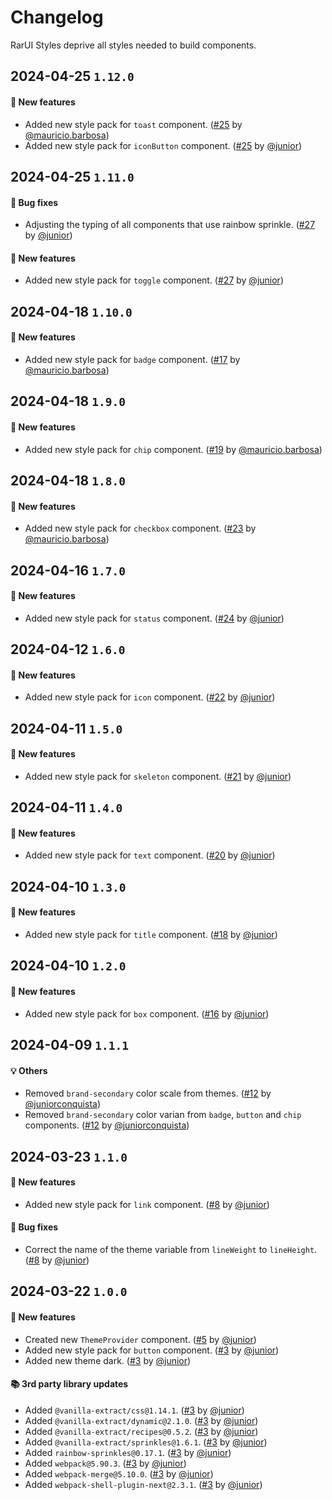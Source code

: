 # Changelog

RarUI Styles deprive all styles needed to build components.

## 2024-04-25 `1.12.0`

#### 🎉 New features

- Added new style pack for `toast` component. ([#25](https://git.rarolabs.com.br/frontend/rarui/-/merge_requests/25) by [@mauricio.barbosa](https://git.rarolabs.com.br/mauricio.barbosa))
- Added new style pack for `iconButton` component. ([#25](https://git.rarolabs.com.br/frontend/rarui/-/merge_requests/25) by [@junior](https://git.rarolabs.com.br/junior))

## 2024-04-25 `1.11.0`

#### 🐛 Bug fixes

- Adjusting the typing of all components that use rainbow sprinkle. ([#27](https://git.rarolabs.com.br/frontend/rarui/-/merge_requests/27) by [@junior](https://git.rarolabs.com.br/junior))

#### 🎉 New features

- Added new style pack for `toggle` component. ([#27](https://git.rarolabs.com.br/frontend/rarui/-/merge_requests/27) by [@junior](https://git.rarolabs.com.br/junior))

## 2024-04-18 `1.10.0`

#### 🎉 New features

- Added new style pack for `badge` component. ([#17](https://git.rarolabs.com.br/frontend/rarui/-/merge_requests/17) by [@mauricio.barbosa](https://git.rarolabs.com.br/mauricio.barbosa))

## 2024-04-18 `1.9.0`

#### 🎉 New features

- Added new style pack for `chip` component. ([#19](https://git.rarolabs.com.br/frontend/rarui/-/merge_requests/19) by [@mauricio.barbosa](https://git.rarolabs.com.br/mauricio.barbosa))

## 2024-04-18 `1.8.0`

#### 🎉 New features

- Added new style pack for `checkbox` component. ([#23](https://git.rarolabs.com.br/frontend/rarui/-/merge_requests/23) by [@mauricio.barbosa](https://git.rarolabs.com.br/mauricio.barbosa))

## 2024-04-16 `1.7.0`

#### 🎉 New features

- Added new style pack for `status` component. ([#24](https://git.rarolabs.com.br/frontend/rarui/-/merge_requests/24) by [@junior](https://git.rarolabs.com.br/junior))

## 2024-04-12 `1.6.0`

#### 🎉 New features

- Added new style pack for `icon` component. ([#22](https://git.rarolabs.com.br/frontend/rarui/-/merge_requests/22) by [@junior](https://git.rarolabs.com.br/junior))

## 2024-04-11 `1.5.0`

#### 🎉 New features

- Added new style pack for `skeleton` component. ([#21](https://git.rarolabs.com.br/frontend/rarui/-/merge_requests/21) by [@junior](https://git.rarolabs.com.br/junior))

## 2024-04-11 `1.4.0`

#### 🎉 New features

- Added new style pack for `text` component. ([#20](https://git.rarolabs.com.br/frontend/rarui/-/merge_requests/20) by [@junior](https://git.rarolabs.com.br/junior))

## 2024-04-10 `1.3.0`

#### 🎉 New features

- Added new style pack for `title` component. ([#18](https://git.rarolabs.com.br/frontend/rarui/-/merge_requests/18) by [@junior](https://git.rarolabs.com.br/junior))

## 2024-04-10 `1.2.0`

#### 🎉 New features

- Added new style pack for `box` component. ([#16](https://git.rarolabs.com.br/frontend/rarui/-/merge_requests/16) by [@junior](https://git.rarolabs.com.br/junior))

## 2024-04-09 `1.1.1`

#### 💡 Others

- Removed `brand-secondary` color scale from themes. ([#12](https://git.rarolabs.com.br/frontend/rarui/-/merge_requests/12) by [@juniorconquista](https://github.com/juniorconquista))
- Removed `brand-secondary` color varian from `badge`, `button` and `chip` components. ([#12](https://git.rarolabs.com.br/frontend/rarui/-/merge_requests/12) by [@juniorconquista](https://github.com/juniorconquista))

## 2024-03-23 `1.1.0`

#### 🎉 New features

- Added new style pack for `link` component. ([#8](https://git.rarolabs.com.br/frontend/rarui/-/merge_requests/8) by [@junior](https://git.rarolabs.com.br/junior))

#### 🐛 Bug fixes

- Correct the name of the theme variable from `lineWeight` to `lineHeight`. ([#8](https://git.rarolabs.com.br/frontend/rarui/-/merge_requests/8) by [@junior](https://git.rarolabs.com.br/junior))

## 2024-03-22 `1.0.0`

#### 🎉 New features

- Created new `ThemeProvider` component. ([#5](https://git.rarolabs.com.br/frontend/rarui/-/merge_requests/5) by [@junior](https://git.rarolabs.com.br/junior))
- Added new style pack for `button` component. ([#3](https://git.rarolabs.com.br/frontend/rarui/-/merge_requests/3) by [@junior](https://git.rarolabs.com.br/junior))
- Added new theme dark. ([#3](https://git.rarolabs.com.br/frontend/rarui/-/merge_requests/3) by [@junior](https://git.rarolabs.com.br/junior))

#### 📚 3rd party library updates

- Added `@vanilla-extract/css@1.14.1`. ([#3](https://git.rarolabs.com.br/frontend/rarui/-/merge_requests/3) by [@junior](https://git.rarolabs.com.br/junior))
- Added `@vanilla-extract/dynamic@2.1.0`. ([#3](https://git.rarolabs.com.br/frontend/rarui/-/merge_requests/3) by [@junior](https://git.rarolabs.com.br/junior))
- Added `@vanilla-extract/recipes@0.5.2`. ([#3](https://git.rarolabs.com.br/frontend/rarui/-/merge_requests/3) by [@junior](https://git.rarolabs.com.br/junior))
- Added `@vanilla-extract/sprinkles@1.6.1`. ([#3](https://git.rarolabs.com.br/frontend/rarui/-/merge_requests/3) by [@junior](https://git.rarolabs.com.br/junior))
- Added `rainbow-sprinkles@0.17.1`. ([#3](https://git.rarolabs.com.br/frontend/rarui/-/merge_requests/3) by [@junior](https://git.rarolabs.com.br/junior))
- Added `webpack@5.90.3`. ([#3](https://git.rarolabs.com.br/frontend/rarui/-/merge_requests/3) by [@junior](https://git.rarolabs.com.br/junior))
- Added `webpack-merge@5.10.0`. ([#3](https://git.rarolabs.com.br/frontend/rarui/-/merge_requests/3) by [@junior](https://git.rarolabs.com.br/junior))
- Added `webpack-shell-plugin-next@2.3.1`. ([#3](https://git.rarolabs.com.br/frontend/rarui/-/merge_requests/3) by [@junior](https://git.rarolabs.com.br/junior))

<!-- #### 🛠 Breaking changes -->

<!-- #### 📚 3rd party library updates -->

<!-- #### 🎉 New features -->

<!-- #### 🐛 Bug fixes -->

<!-- #### 💡 Others -->

<!-- #### ⚠️ Notices -->
